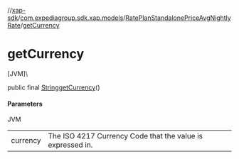 //[xap-sdk](../../../index.md)/[com.expediagroup.sdk.xap.models](../index.md)/[RatePlanStandalonePriceAvgNightlyRate](index.md)/[getCurrency](get-currency.md)

# getCurrency

[JVM]\

public final [String](https://docs.oracle.com/javase/8/docs/api/java/lang/String.html)[getCurrency](get-currency.md)()

#### Parameters

JVM

| | |
|---|---|
| currency | The ISO 4217 Currency Code that the value is expressed in. |

